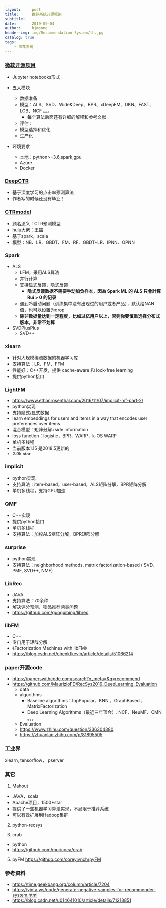 ```yaml
---
layout:     post
title:      推荐系统开源框架
subtitle:   
date:       2019-09-04
author:     bjmsong
header-img: img/Recommendation System/th.jpg
catalog: true
tags:
    - 推荐系统
---
```

### [微软开源项目](https://github.com/microsoft/recommenders)

- Jupyter notebooks形式

- 五大模块
    - 数据准备
    - 模型：ALS、SVD、Wide&Deep、BPR、xDeepFM、DKN、FAST、LGB、NCF 。。。
        - 每个算法后面还有详细的解释和参考文献
    - 评估：
    - 模型选择和优化
    - 生产化
- 环境要求
    - 本地：python>=3.6,spark,gpu
    - Azure
    - Docker



### [DeepCTR](https://github.com/shenweichen/DeepCTR)

- 基于深度学习的点击率预测算法
- 作者写的时候还没有毕业！



### [CTRmodel](https://github.com/wzhe06/CTRmodel)

- 顾名思义：CTR预测模型
- hulu大佬：王喆
- 基于spark，scala
- 模型：NB、LR、GBDT、FM、RF、GBDT+LR、IPNN、OPNN



### Spark 

- ALS
    - LFM，采用ALS算法
    - 并行计算
    - 支持显式反馈，隐式反馈
        - **隐式反馈数据不需要手动加负样本，因為 Spark ML 的 ALS 只會計算 Rui > 0 的记录**
    - 遇到冷启动问题（训练集中没有出现过的用户或者产品），默认给NAN值，也可以设置为drop
    - **除非数据量达到一定程度，比如过亿用户以上，否则你要慎重选择分布式版本，非常不划算**
- SVDPlusPlus
    - SVD++



### xlearn

- 针对大规模稀疏数据的机器学习库
- 支持算法：LR、FM、FFM
- 性能好：C++开发，提供 cache-aware 和 lock-free learning
- 提供python接口



### [LightFM](https://github.com/lyst/lightfm)

- https://www.ethanrosenthal.com/2016/11/07/implicit-mf-part-2/
- python实现
- 支持隐式/显式数据
- learn embeddings for users and items in a way that encodes user preferences over items
- 混合模型：矩阵分解+side information
- loss function：logistic，BPR，WARP，k-OS WARP
- 单机多线程
- 当前版本1.15 是2018.5更新的
- 2.9k star



### implicit

- python实现
- 支持算法：item-based，user-based，ALS矩阵分解，BPR矩阵分解
- 单机多线程，支持GPU加速



### QMF

- C++实现
- 提供python接口
- 单机多线程
- 支持算法：加权ALS矩阵分解，BPR矩阵分解



### surprise

- python实现
- 支持算法：neighborhood methods, matrix factorization-based ( SVD, PMF, SVD++, NMF)



### LibRec

- JAVA
- 支持算法：70余种
- 解决评分预测、物品推荐两类问题
- https://github.com/guoguibing/librec



### libFM

- C++
- 专门用于矩阵分解
- 《Factorization Machines with libFM》
- https://blog.csdn.net/chenkfkevin/article/details/51066214



### paper开源code

- https://paperswithcode.com/search?q_meta=&q=recommend
- https://github.com/MaurizioFD/RecSys2019_DeepLearning_Evaluation
    - data
    - algorithms
        - Baseline algorithms：topPopular、KNN ，GraphBased ，MatrixFactorization
        - Deep Learning Algorithms（最近三年顶会）：NCF、NeuMF、CMN 。。。
    - Evaluation
    - https://www.zhihu.com/question/336304380
    - https://zhuanlan.zhihu.com/p/81895505



### 工业界

xlearn, tensorflow， pserver



### 其它

1. Mahout
- JAVA，scala
- Apache项目，1500+star
- 提供了一些机器学习算法实现，不局限于推荐系统
- 可以有效扩展到Hadoop集群

2. python-recsys

3. crab
- python
- https://github.com/muricoca/crab

5. pyFM
https://github.com/coreylynch/pyFM



### 参考资料

- https://time.geekbang.org/column/article/7204
- https://vinta.ws/code/generate-negative-samples-for-recommender-system.html
- https://blog.csdn.net/u014641010/article/details/71218851
